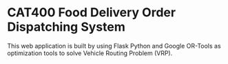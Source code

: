 <h1>CAT400 Food Delivery Order Dispatching System</h1>

This web application is built by using Flask Python and Google OR-Tools as optimization tools to solve Vehicle Routing Problem (VRP). 